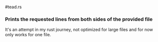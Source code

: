 #tead.rs

### Prints the requested lines from both sides of the provided file

It's an attempt in my rust journey, not optimized for large files and for now only works for one file.
